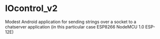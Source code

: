 # IOcontrol_v2

Modest Android application for sending strings over a socket to a chatserver application (in this particular case ESP8266 NodeMCU 1.0 ESP-12E)
